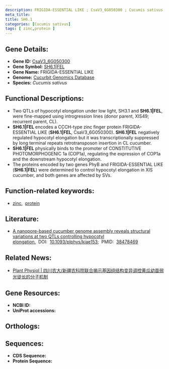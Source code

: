 ```yaml
---
description: FRIGIDA-ESSENTIAL LIKE ; CsaV3_6G050300 ; Cucumis sativus
meta_title:
title: SH6.1
categories: [Cucumis sativus]
tags: [ zinc,protein ]
---
```


## Gene Details:
- **Gene ID:** [CsaV3_6G050300]()
- **Gene Symbol:** <u>SH6.1|FEL</u>
- **Gene Name:** FRIGIDA-ESSENTIAL LIKE
- **Genome:** [Cucurbit Genomics Database](http://cucurbitgenomics.org/)
- **Species:** *Cucumis sativus*

## Functional Descriptions:
   - Two QTLs of hypocotyl elongation under low light, SH3.1 and **SH6.1|FEL**, were fine-mapped using introgression lines (donor parent, XIS49; recurrent parent, CL).
   - **SH6.1|FEL** encodes a CCCH-type zinc finger protein FRIGIDA-ESSENTIAL LIKE (**SH6.1|FEL**, CsaV3_6G050300). **SH6.1|FEL** negatively regulated hypocotyl elongation but it was transcriptionally suppressed by long terminal repeats retrotransposon insertion in CL cucumber.
   - **SH6.1|FEL** physically binds to the promoter of CONSTITUTIVE PHOTOMORPHOGENIC 1a (COP1a), regulating the expression of COP1a and the downstream hypocotyl elongation.
   - The proteins encoded by two genes PhyB and FRIGIDA-ESSENTIAL LIKE (**SH6.1|FEL**) were determined to control hypocotyl elongation in XIS cucumber, and both genes are affected by SVs.

## Function-related keywords:
   - [zinc](/tags/zinc/),&nbsp;&nbsp;[protein](/tags/protein/)

## Literature:
   - [A nanopore-based cucumber genome assembly reveals structural variations at two QTLs controlling hypocotyl elongation.](https://www.doi.org/10.1093/plphys/kiae153)&nbsp;&nbsp;DOI:&nbsp;&nbsp;[10.1093/plphys/kiae153](https://www.doi.org/10.1093/plphys/kiae153);&nbsp;&nbsp;PMID:&nbsp;&nbsp;[38478469](https://pubmed.ncbi.nlm.nih.gov/38478469/)

## Related News:
   - [Plant Physiol | 四川农大/新疆农科院联合揭示基因组结构变异调控黄瓜幼苗弱光徒长的分子机制](https://mp.weixin.qq.com/s?__biz=MzU3ODY3MDM0NA==&mid=2247534521&idx=3&sn=013dc9bf4c1540133936525c981c7bfa&chksm=fc3a3861a959b59357d9bf48bd692e5826069e66cc1b947814df6fc37743d6cf93336bd8c647&scene=27#wechat_redirect)

## Gene Resources:
- **NCBI ID:**  [](https://www.ncbi.nlm.nih.gov/search/all/?term=)
- **UniProt accessions:**  [](https://www.uniprot.org/uniprotkb//entry)

## Orthologs:

## Sequences:
- **CDS Sequence:**
- **Protein Sequence:**
